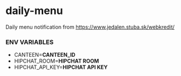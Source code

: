 # daily-menu
Daily menu notification from https://www.jedalen.stuba.sk/webkredit/

### ENV VARIABLES

- CANTEEN=**CANTEEN_ID**
- HIPCHAT_ROOM=**HIPCHAT ROOM**
- HIPCHAT_API_KEY=**HIPCHAT API KEY**
